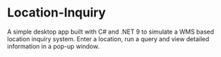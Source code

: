 # Location-Inquiry
A simple desktop app built with C# and .NET 9 to simulate a WMS based location inquiry system. Enter a location, run a query and view detailed information in a pop-up window.
